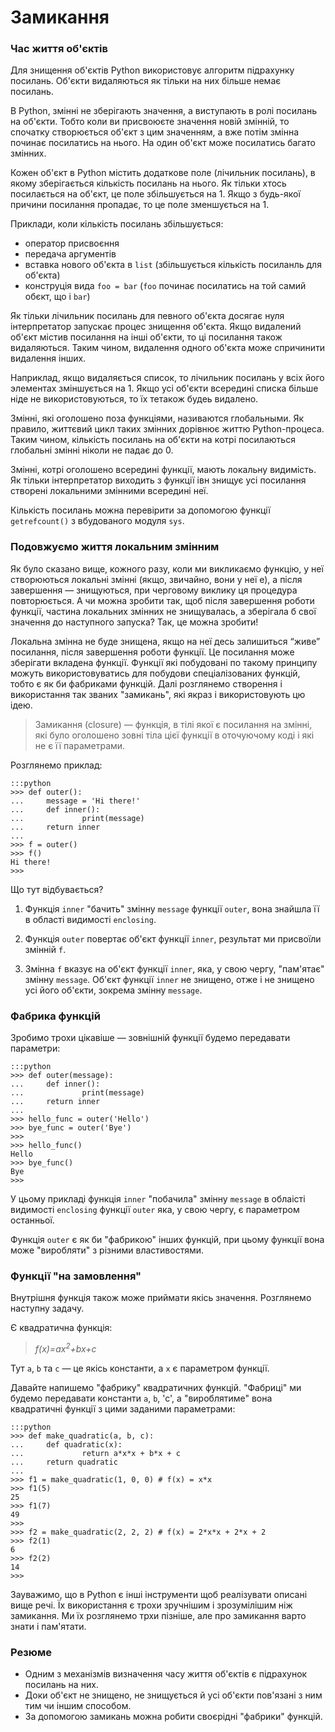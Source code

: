 # Замикання

### Час життя об'єктів

Для знищення об'єктів Python використовує алгоритм підрахунку посилань. Об'єкти видаляються як тільки на них більше немає посилань.

В Python, змінні не зберігають значення, а виступають в ролі посилань на об'єкти. Тобто коли ви присвоюєте значення новій змінній, то спочатку створюється об'єкт з цим значенням, а вже потім змінна починає посилатись на нього. На один об'єкт може посилатись багато змінних.

Кожен об'єкт в Python містить додаткове поле (лічильник посилань), в якому зберігається кількість посилань на нього. Як тільки хтось посилається на об'єкт, це поле збільшується на 1. Якщо з будь-якої причини посилання пропадає, то це поле зменшується на 1.

Приклади, коли кількість посилань збільшується:

* оператор присвоєння
* передача аргументів
* вставка нового об'єкта в `list` (збільшується кількість посиланль для об'єкта)
* конструція вида `foo = bar` (`foo` починає посилатись на той самий обєкт, що і `bar`)

Як тільки лічильник посилань для певного об'єкта досягає нуля інтерпретатор запускає процес знищення об'єкта. Якщо видалений об'єкт містив посилання на інші об'єкти, то ці посилання також видаляються. Таким чином, видалення одного об'єкта може спричинити видалення інших.

Наприклад, якщо видаляється список, то лічильник посилань у всіх його элементах зміншується на 1. Якщо усі об'єкти всередині списка більше ніде не використовуються, то їх тетакож будеь видалено.

Змінні, які оголошено поза функціями, називаются глобальными. Як правило, життєвий цикл таких змінних дорівнює життю Python-процеса. Таким чином, кількість посилань на об'єкти на котрі посилаються глобальні змінні ніколи не падає до 0.

Змінні, котрі оголошено всередині функції, мають локальну видимість. Як тільки інтерпретатор виходить з функції івн знищує усі посилання створені локальними змінними всередині неї. 

Кількість посилань можна перевірити за допомогою функції `getrefcount()` з вбудованого модуля `sys`.



### Подовжуємо життя локальним змінним

Як було сказано вище, кожного разу, коли ми викликаємо функцію, у неї створюються локальні змінні (якщо, звичайно, вони у неї е), а після завершення — знищуються, при черговому виклику ця процедура повторюється. А чи можна зробити так, щоб після завершення роботи функції, частина локальних змінних не знищувалась, а зберігала б свої значення до наступного запуска? Так, це можна зробити! 

Локальна змінна не буде знищена, якщо на неї десь залишиться “живе” посилання, після завершення роботи функції. Це посилання може зберігати вкладена функції. Функції які побудовані по такому принципу можуть використовуватись для побудови спеціалізованих функцій, тобто є як би фабриками функцій. Далі розглянемо створення і використання так званих "замикань", які якраз і використовують цю ідею.

> Замикання (closure) — функція, в тілі якої є посилання на змінні, які було оголошено зовні тіла цієї функції в оточуючому коді і які не є її параметрами.

Розглянемо приклад:

	:::python
	>>> def outer():
	...     message = 'Hi there!'
	...     def inner():
	...             print(message)
	...     return inner
	...
	>>> f = outer()
	>>> f()
	Hi there!
	>>>
	
Що тут відбувається?
	
1. Функція `inner` "бачить" змінну `message` функції `outer`, вона знайшла її в області видимості `enclosing`.

1. Функція `outer` повертає об'єкт функції `inner`, результат ми присвоїли змінній `f`.

1. Змінна `f` вказує на об'єкт функції `inner`, яка, у свою чергу, "пам'ятає" змінну `message`. Об'єкт функції `inner` не знищено, отже і не знищено усі його об'єкти, зокрема змінну `message`.

### Фабрика функцій

Зробимо трохи цікавіше — зовнішній функції будемо передавати параметри:

	:::python
	>>> def outer(message):
	...     def inner():
	...             print(message)
	...     return inner
	...
	>>> hello_func = outer('Hello')
	>>> bye_func = outer('Bye')
	>>>
	>>> hello_func()
	Hello
	>>> bye_func()
	Bye
	>>>
	
У цьому прикладі функція `inner` "побачила" змінну `message` в облаісті видимості `enclosing` функції `outer` яка, у свою чергу, є параметром останньої.

Функція `outer` є як би "фабрикою" інших функцій, при цьому функції вона може "виробляти" з різними властивостями.

### Функції "на замовлення"

Внутрішня функція також може приймати якісь значення. Розглянемо наступну задачу.

Є квадратична функція:

> *f(x)=ax<sup>2</sup>+bx+c*

Тут `a`, `b` та `c` — це якісь константи, а `x` є параметром функції.

Давайте напишемо "фабрику" квадратичних функцій. "Фабриці" ми будемо передавати константи `a`, `b`, 'c', а "вироблятиме" вона квадратичні функції з цими заданими параметрами:

	:::python
	>>> def make_quadratic(a, b, c):
	...     def quadratic(x):
	...             return a*x*x + b*x + c
	...     return quadratic
	...
	>>> f1 = make_quadratic(1, 0, 0) # f(x) = x*x
	>>> f1(5)
	25
	>>> f1(7)
	49
	>>>
	>>> f2 = make_quadratic(2, 2, 2) # f(x) = 2*x*x + 2*x + 2
	>>> f2(1)
	6
	>>> f2(2)
	14
	>>>
	
Зауважимо, що в Python є інші інструменти щоб реалізувати описані вище речі. Їх використання є трохи зручнішим і зрозумілішим ніж замикання. Ми їх розглянемо трхи пізніше, але про замикання варто знати і пам'ятати.

### Резюме

* Одним з механізмів визначення часу життя об'єктів є підрахунок посилань на них.
* Доки об'єкт не знищено, не знищується й усі об'єкти пов'язані з ним тим чи іншим способом.
* За допомогою замикань можна робити своєрідні "фабрики" функцій.